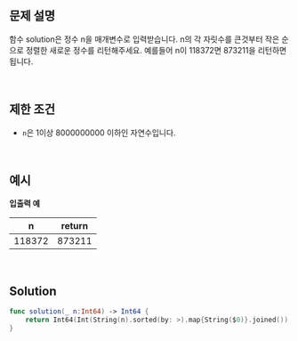 ## 문제 설명

함수 solution은 정수 n을 매개변수로 입력받습니다. n의 각 자릿수를 큰것부터 작은 순으로 정렬한 새로운 정수를 리턴해주세요. 예를들어 n이 118372면 873211을 리턴하면 됩니다.

</br>

## 제한 조건

- `n`은 1이상 8000000000 이하인 자연수입니다.

</br>

## 예시

**입출력 예**

|   n    | return |
| :----: | :----: |
| 118372 | 873211 |

</br>

## Solution

```swift
func solution(_ n:Int64) -> Int64 {
    return Int64(Int(String(n).sorted(by: >).map{String($0)}.joined())!)
}
```

